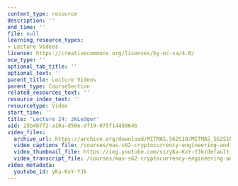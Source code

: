```yaml
---
content_type: resource
description: ''
end_time: ''
file: null
learning_resource_types:
- Lecture Videos
license: https://creativecommons.org/licenses/by-nc-sa/4.0/
ocw_type: ''
optional_tab_title: ''
optional_text: ''
parent_title: Lecture Videos
parent_type: CourseSection
related_resources_text: ''
resource_index_text: ''
resourcetype: Video
start_time: ''
title: 'Lecture 24: zkLedger'
uid: 25b467f2-a10a-d50e-df19-075f14450646
video_files:
  archive_url: https://archive.org/download/MITMAS.S62S18/MITMAS_S62S18_lec24_300k.mp4
  video_captions_file: /courses/mas-s62-cryptocurrency-engineering-and-design-spring-2018/930a0b620b4f517b8d5219feefa9c0ae_yKa-KxY-YJk.vtt
  video_thumbnail_file: https://img.youtube.com/vi/yKa-KxY-YJk/default.jpg
  video_transcript_file: /courses/mas-s62-cryptocurrency-engineering-and-design-spring-2018/8b5d3a8cfad018adfa59605b05b06b66_yKa-KxY-YJk.pdf
video_metadata:
  youtube_id: yKa-KxY-YJk
---
```

